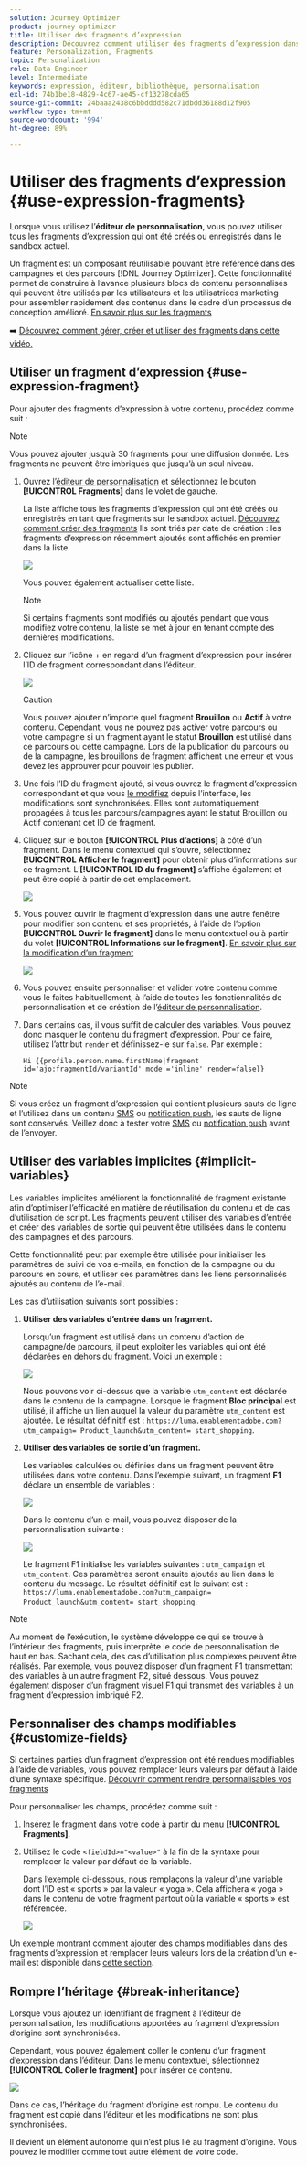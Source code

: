 ```yaml
---
solution: Journey Optimizer
product: journey optimizer
title: Utiliser des fragments d’expression
description: Découvrez comment utiliser des fragments d’expression dans l’éditeur de personnalisation de  [!DNL Journey Optimizer] .
feature: Personalization, Fragments
topic: Personalization
role: Data Engineer
level: Intermediate
keywords: expression, éditeur, bibliothèque, personnalisation
exl-id: 74b1be18-4829-4c67-ae45-cf13278cda65
source-git-commit: 24baaa2438c6bbdddd582c71dbdd36188d12f905
workflow-type: tm+mt
source-wordcount: '994'
ht-degree: 89%

---
```


# Utiliser des fragments d’expression {#use-expression-fragments}

Lorsque vous utilisez l’**éditeur de personnalisation**, vous pouvez utiliser tous les fragments d’expression qui ont été créés ou enregistrés dans le sandbox actuel.

Un fragment est un composant réutilisable pouvant être référencé dans des campagnes et des parcours [!DNL Journey Optimizer]. Cette fonctionnalité permet de construire à l’avance plusieurs blocs de contenu personnalisés qui peuvent être utilisés par les utilisateurs et les utilisatrices marketing pour assembler rapidement des contenus dans le cadre d’un processus de conception amélioré. [En savoir plus sur les fragments](../content-management/fragments.md)

➡️ [Découvrez comment gérer, créer et utiliser des fragments dans cette vidéo.](../content-management/fragments.md#video-fragments)

## Utiliser un fragment d’expression {#use-expression-fragment}

Pour ajouter des fragments d’expression à votre contenu, procédez comme suit :

>[!NOTE]
>
>Vous pouvez ajouter jusqu’à 30 fragments pour une diffusion donnée. Les fragments ne peuvent être imbriqués que jusqu’à un seul niveau.

1. Ouvrez l’[éditeur de personnalisation](personalization-build-expressions.md) et sélectionnez le bouton **[!UICONTROL Fragments]** dans le volet de gauche.

   La liste affiche tous les fragments d’expression qui ont été créés ou enregistrés en tant que fragments sur le sandbox actuel. [Découvrez comment créer des fragments](../content-management/create-fragments.md)
Ils sont triés par date de création : les fragments d’expression récemment ajoutés sont affichés en premier dans la liste.

   ![](assets/expression-fragments-pane.png)

   Vous pouvez également actualiser cette liste.

   >[!NOTE]
   >
   >Si certains fragments sont modifiés ou ajoutés pendant que vous modifiez votre contenu, la liste se met à jour en tenant compte des dernières modifications.

1. Cliquez sur l’icône + en regard d’un fragment d’expression pour insérer l’ID de fragment correspondant dans l’éditeur.

   ![](assets/expression-fragment-add.png)

   >[!CAUTION]
   >
   >Vous pouvez ajouter n’importe quel fragment **Brouillon** ou **Actif** à votre contenu. Cependant, vous ne pouvez pas activer votre parcours ou votre campagne si un fragment ayant le statut **Brouillon** est utilisé dans ce parcours ou cette campagne. Lors de la publication du parcours ou de la campagne, les brouillons de fragment affichent une erreur et vous devez les approuver pour pouvoir les publier.

1. Une fois l’ID du fragment ajouté, si vous ouvrez le fragment d’expression correspondant et que vous [le modifiez](../content-management/manage-fragments.md#edit-fragments) depuis l’interface, les modifications sont synchronisées. Elles sont automatiquement propagées à tous les parcours/campagnes ayant le statut Brouillon ou Actif contenant cet ID de fragment.

1. Cliquez sur le bouton **[!UICONTROL Plus d’actions]** à côté d’un fragment. Dans le menu contextuel qui s’ouvre, sélectionnez **[!UICONTROL Afficher le fragment]** pour obtenir plus d’informations sur ce fragment. L’**[!UICONTROL ID du fragment]** s’affiche également et peut être copié à partir de cet emplacement.

   ![](assets/expression-fragment-view.png)

1. Vous pouvez ouvrir le fragment d’expression dans une autre fenêtre pour modifier son contenu et ses propriétés, à l’aide de l’option **[!UICONTROL Ouvrir le fragment]** dans le menu contextuel ou à partir du volet **[!UICONTROL Informations sur le fragment]**. [En savoir plus sur la modification d’un fragment](../content-management/manage-fragments.md#edit-fragments)

   ![](assets/expression-fragment-open.png)

1. Vous pouvez ensuite personnaliser et valider votre contenu comme vous le faites habituellement, à l’aide de toutes les fonctionnalités de personnalisation et de création de l’[éditeur de personnalisation](personalization-build-expressions.md).

1. Dans certains cas, il vous suffit de calculer des variables. Vous pouvez donc masquer le contenu du fragment d’expression. Pour ce faire, utilisez l’attribut `render` et définissez-le sur `false`. Par exemple :

   ```
   Hi {{profile.person.name.firstName|fragment id='ajo:fragmentId/variantId' mode ='inline' render=false}}
   ```

>[!NOTE]
>
>Si vous créez un fragment d’expression qui contient plusieurs sauts de ligne et l’utilisez dans un contenu [SMS](../sms/create-sms.md#sms-content) ou [notification push](../push/design-push.md), les sauts de ligne sont conservés. Veillez donc à tester votre [SMS](../sms/send-sms.md) ou [notification push](../push/send-push.md) avant de l’envoyer.

## Utiliser des variables implicites {#implicit-variables}

Les variables implicites améliorent la fonctionnalité de fragment existante afin d’optimiser l’efficacité en matière de réutilisation du contenu et de cas d’utilisation de script. Les fragments peuvent utiliser des variables d’entrée et créer des variables de sortie qui peuvent être utilisées dans le contenu des campagnes et des parcours.

Cette fonctionnalité peut par exemple être utilisée pour initialiser les paramètres de suivi de vos e-mails, en fonction de la campagne ou du parcours en cours, et utiliser ces paramètres dans les liens personnalisés ajoutés au contenu de l’e-mail.

Les cas d’utilisation suivants sont possibles :

1. **Utiliser des variables d’entrée dans un fragment.**

   Lorsqu’un fragment est utilisé dans un contenu d’action de campagne/de parcours, il peut exploiter les variables qui ont été déclarées en dehors du fragment. Voici un exemple :

   ![](../personalization/assets/variable-in-a-fragment.png)

   Nous pouvons voir ci-dessus que la variable `utm_content` est déclarée dans le contenu de la campagne. Lorsque le fragment **Bloc principal** est utilisé, il affiche un lien auquel la valeur du paramètre `utm_content` est ajoutée. Le résultat définitif est : `https://luma.enablementadobe.com?utm_campaign= Product_launch&utm_content= start_shopping`.

1. **Utiliser des variables de sortie d’un fragment.**

   Les variables calculées ou définies dans un fragment peuvent être utilisées dans votre contenu. Dans l’exemple suivant, un fragment **F1** déclare un ensemble de variables :

   ![](../personalization/assets/personalize-with-variables.png)

   Dans le contenu d’un e-mail, vous pouvez disposer de la personnalisation suivante :

   ![](../personalization/assets/use-fragment-variable.png)

   Le fragment F1 initialise les variables suivantes : `utm_campaign` et `utm_content`. Ces paramètres seront ensuite ajoutés au lien dans le contenu du message. Le résultat définitif est le suivant est : `https://luma.enablementadobe.com?utm_campaign= Product_launch&utm_content= start_shopping`.

>[!NOTE]
>
>Au moment de l’exécution, le système développe ce qui se trouve à l’intérieur des fragments, puis interprète le code de personnalisation de haut en bas. Sachant cela, des cas d’utilisation plus complexes peuvent être réalisés. Par exemple, vous pouvez disposer d’un fragment F1 transmettant des variables à un autre fragment F2, situé dessous. Vous pouvez également disposer d’un fragment visuel F1 qui transmet des variables à un fragment d’expression imbriqué F2.


## Personnaliser des champs modifiables {#customize-fields}

Si certaines parties d’un fragment d’expression ont été rendues modifiables à l’aide de variables, vous pouvez remplacer leurs valeurs par défaut à l’aide d’une syntaxe spécifique. [Découvrir comment rendre personnalisables vos fragments](../content-management/customizable-fragments.md)

Pour personnaliser les champs, procédez comme suit :

1. Insérez le fragment dans votre code à partir du menu **[!UICONTROL Fragments]**.

1. Utilisez le code `<fieldId>="<value>"` à la fin de la syntaxe pour remplacer la valeur par défaut de la variable.

   Dans l’exemple ci-dessous, nous remplaçons la valeur d’une variable dont l’ID est « sports » par la valeur « yoga ». Cela affichera « yoga » dans le contenu de votre fragment partout où la variable « sports » est référencée.

   ![](../content-management/assets/fragment-expression-use.png)

Un exemple montrant comment ajouter des champs modifiables dans des fragments d’expression et remplacer leurs valeurs lors de la création d’un e-mail est disponible dans [cette section](../content-management/customizable-fragments.md#example).

## Rompre l’héritage {#break-inheritance}

Lorsque vous ajoutez un identifiant de fragment à l’éditeur de personnalisation, les modifications apportées au fragment d’expression d’origine sont synchronisées.

Cependant, vous pouvez également coller le contenu d’un fragment d’expression dans l’éditeur. Dans le menu contextuel, sélectionnez **[!UICONTROL Coller le fragment]** pour insérer ce contenu.

![](assets/expression-fragment-paste.png)

Dans ce cas, l’héritage du fragment d’origine est rompu. Le contenu du fragment est copié dans l’éditeur et les modifications ne sont plus synchronisées.

Il devient un élément autonome qui n’est plus lié au fragment d’origine. Vous pouvez le modifier comme tout autre élément de votre code.

